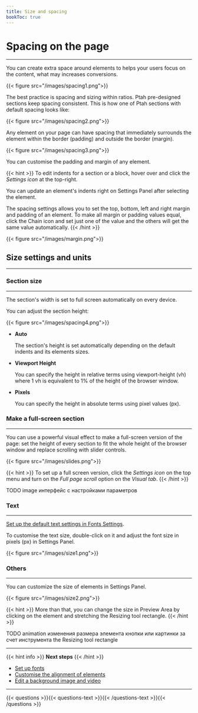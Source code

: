 ```yaml
---
title: Size and spacing
bookToc: true
---
```


# Spacing on the page
***

You can create extra space around elements to helps your users focus on the content, what may increases conversions.

{{< figure src="/images/spacing1.png">}}

The best practice is spacing and sizing within ratios. Ptah pre-designed sections keep spacing consistent. 
This is how one of Ptah sections with default spacing looks like: 

{{< figure src="/images/spacing2.png">}}

Any element on your page can have spacing that immediately surrounds the element within the border (padding) and outside the border (margin).

{{< figure src="/images/spacing3.png">}}

You can customise the padding and margin of any element. 

{{< hint >}}
To edit indents for a section or a block, hover over and click the *Settings icon* at the top-right.

You can update an element's indents right on Settings Panel after selecting the element.

The spacing settings allows you to set the top, bottom, left and right margin and padding of an element. 
To make all margin or padding values equal, click the Chain icon and set just one of the value and the others will get the same value automatically.
{{< /hint >}}

{{< figure src="/images/margin.png">}}

## Size settings and units
***

### Section size
***

The section's width is set to full screen automatically on every device.

You can adjust the section height:

{{< figure src="/images/spacing4.png">}}

- **Auto**
    
    The section's height is set automatically depending on the default indents and its elements sizes.
    
- **Viewport Height**
    
    You can specify the height in relative terms using viewport-height (vh) 
    where 1 vh is equivalent to 1% of the height of the browser window.
    
- **Pixels**
    
    You can specify the height in absolute terms using pixel values (px).

### Make a full-screen section
***

You can use a powerful visual effect to make a full-screen version of the page: set the height of every section to fit the whole height of the browser window and replace scrolling with slider controls.

{{< figure src="/images/slides.png">}}

{{< hint >}}
To set up a full screen version, click the *Settings icon* on the top menu and turn on the *Full page scroll* option on the *Visual tab*.
{{< /hint >}}

TODO image интерфейс с настройками параметров

### Text
***

[Set up the default text settings in Fonts Settings](TODO).

To customise the text size, double-click on it and adjust the font size in pixels (px) in Settings Panel.

{{< figure src="/images/size1.png">}}

### Others
***

You can customize the size of elements in Settings Panel.

{{< figure src="/images/size2.png">}}

{{< hint >}}
More than that, you can change the size in Preview Area by clicking on the element and stretching the Resizing tool rectangle.
{{< /hint >}}

TODO animation изменения размера элемента кнопки или картинки за счет инструмента the Resizing tool rectangle

***

{{< hint info >}}
**Next steps**
{{< /hint >}}

- [Set up fonts](/docs/fonts/)
- [Customise the alignment of elements](/docs/align/)
- [Edit a background image and video](/docs/background/)

***

{{< questions >}}{{< questions-text >}}{{< /questions-text >}}{{< /questions >}}
